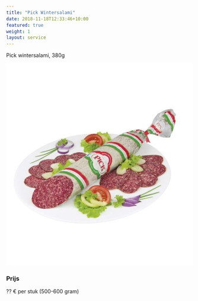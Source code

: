 ```yaml
---
title: "Pick Wintersalami"
date: 2018-11-18T12:33:46+10:00
featured: true
weight: 1
layout: service
---
```


Pick wintersalami, 380g

![Kolbasz](/images/wintersalami.jpg)


### Prijs

?? € per stuk (500-600 gram)
